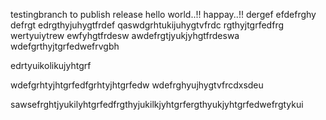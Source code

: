 testingbranch to publish release
hello world..!!
happay..!!
dergef
efdefrghy
defrgt
edrgthyjuhygtfrdef
qaswdgrhtukijuhygtvfrdc
rgthyjtgrfedfrg
wertyuiytrew
ewfyhgtfrdesw
awdefrgtjyukjyhgtfrdeswa
wdefgrthyjtgrfedwefrvgbh


edrtyuikolikujyhtgrf

wdefgrhtyjhtgrfedfgrhtyjhtgrfedw
wdefrghyujhygtvfrcdxsdeu

sawsefrghtjyukilyhtgrfedfrgthyjukilkjyhtgrfergthyukjyhtgrfedwefrgtykui
